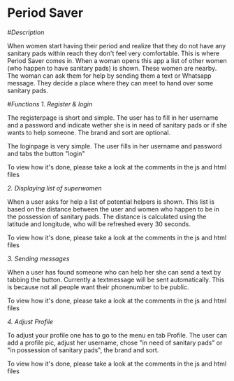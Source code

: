 # Period Saver 

#<i>Description</i>
<p>When women start having their period and realize that they do not have any sanitary pads within reach they don't feel very comfortable. This is where Period Saver comes in. When a woman opens this app a list of other women (who happen to have sanitary pads) is shown. These women are nearby. The woman can ask them for help by sending them a text or Whatsapp message. They decide a place where they can meet to hand over some sanitary pads. </p>   

#<i>Functions</i>
<i>1. Register & login</i>
<p>The registerpage is short and simple. The user has to fill in her username and a password and indicate wether she is in need of sanitary pads or if she wants to help someone. The brand and sort are optional.</p>
<p>The loginpage is very simple. The user fills in her username and password and tabs the button "login"</p>
<p>To view how it's done, please take a look at the comments in the js and html files</p>

<i>2. Displaying list of superwomen</i>
<p>When a user asks for help a list of potential helpers is shown. This list is based on the distance between the user and women who happen to be in the possession of sanitary pads. The distance is calculated using the latitude and longitude, who will be refreshed every 30 seconds.</p>
<p>To view how it's done, please take a look at the comments in the js and html files</p>

<i>3. Sending messages</i>
<p>When a user has found someone who can help her she can send a text by tabbing the button. Currently a textmessage will be sent automatically. This is because not all people want their phonenumber to be public.</p>
<p>To view how it's done, please take a look at the comments in the js and html files</p>

<i>4. Adjust Profile </i>
<p>To adjust your profile one has to go to the menu en tab Profile. The user can add a profile pic, adjust her username, chose "in need of sanitary pads" or "in possession of sanitary pads", the brand and sort.</p>
<p>To view how it's done, please take a look at the comments in the js and html files</p>
